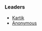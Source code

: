 ### Leaders
* [Kartik](mailto:desktoptop10@googlegroups.com)
* [Anonymous](mailto:desktoptop10@googlegroups.com)
